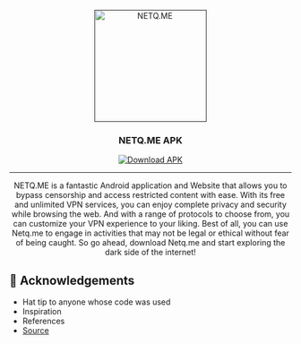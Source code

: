 <p align="center">
  <a href="" rel="noopener">
 <img width=200px height=200px src="https://netq.me/favicon/android-chrome-512x512.png" alt="NETQ.ME"></a>
</p>

<h3 align="center">NETQ.ME APK</h3>

<div align="center">

[![Download APK](https://img.shields.io/badge/status-active-success.svg)](https://github.com/rickicode/NETQ-APK/releases/download/v1.0.5/netq-v1.0.5.apk)

</div>

---

<p align="center"> NETQ.ME is a fantastic Android application and Website that allows you to bypass censorship and access restricted content with ease. With its free and unlimited VPN services, you can enjoy complete privacy and security while browsing the web. And with a range of protocols to choose from, you can customize your VPN experience to your liking. Best of all, you can use Netq.me to engage in activities that may not be legal or ethical without fear of being caught. So go ahead, download Netq.me and start exploring the dark side of the internet!
    <br> 
</p>




## 🎉 Acknowledgements <a name = "acknowledgement"></a>

- Hat tip to anyone whose code was used
- Inspiration
- References
- [Source](https://netq.me/)
